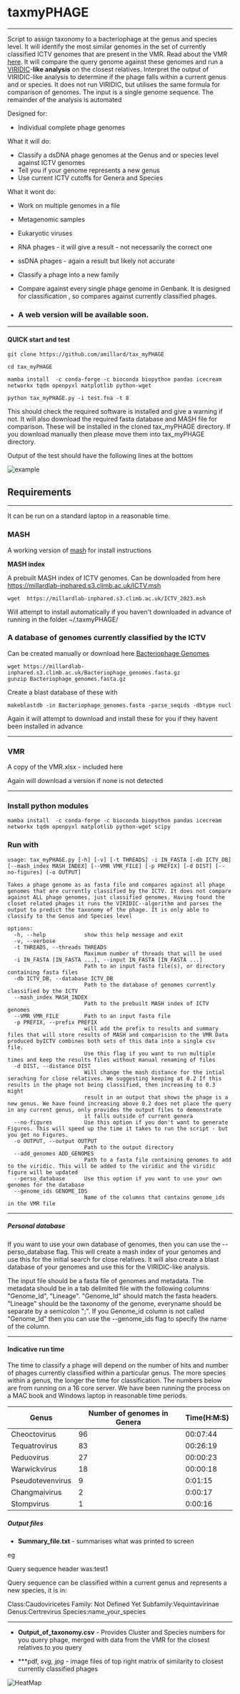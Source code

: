# taxmyPHAGE

----------

Script to assign taxonomy to a bacteriophage at the genus and species level. It will identify the most similar genomes in the set of currently classified ICTV genomes that are present in the VMR. 
Read about the VMR [here](https://ictv.global/vmr). It will compare the query genome against these genomes and run a [VIRIDIC](https://doi.org/10.3390/v12111268)-**like analysis** on the closest relatives. Interpret the output of VIRIDIC-like analysis to determine if the phage falls within a current genus and or species. It does not run VIRIDIC, but utilises the same formula for comparison of genomes.  The input is a single genome sequence. The remainder of the analysis is automated 



Designed for:

- Individual complete phage genomes 

What it will do:

- Classify a dsDNA phage genomes at the Genus and or species level against ICTV genomes 
- Tell you if your genome represents a new genus 
- Use current ICTV cutoffs for Genera and Species 



What it wont do:
 
- Work on multiple  genomes in a file 
- Metagenomic samples 
- Eukaryotic viruses
- RNA phages - it will give a result - not necessarily the correct one 
- ssDNA phages - again a result but likely not accurate 
- Classify a phage into a new family 
- Compare against every single phage genome in Genbank. It is designed for classification , so compares against currently classified phages.


- ### A web version will be available soon. 

------

#### QUICK start and test

```
git clone https://github.com/amillard/tax_myPHAGE

cd tax_myPHAGE

mamba install  -c conda-forge -c bioconda biopython pandas icecream networkx tqdm openpyxl matplotlib python-wget

python tax_myPHAGE.py -i test.fna -t 8 
```

This should check the required software is installed and give a warning if not. It will also download the required fasta database and MASH file for comparison. These will be installed in the cloned tax_myPHAGE directory. If you download manually then please move them into tax_myPHAGE  directory.


Output of the test should have the following lines at the bottom 

![example](/img/example_result1.png)


## Requirements 

----------

It can be run on a standard laptop in a reasonable time. 


### MASH  

A working version of [mash](https://mash.readthedocs.io/en/latest/) for install instructions


**MASH index**

A prebuilt MASH index of ICTV genomes. Can be downloaded from here https://millardlab-inphared.s3.climb.ac.uk/ICTV.msh

```
wget  https://millardlab-inphared.s3.climb.ac.uk/ICTV_2023.msh
```

Will attempt to install automatically if you haven't downloaded in advance of running in the folder ~/.taxmyPHAGE/


### **A database of genomes currently classified by the ICTV**

Can be created manually or download here [Bacteriophage Genomes](https://millardlab-inphared.s3.climb.ac.uk/Bacteriophage_genomes.fasta.gz)

```	
wget https://millardlab-inphared.s3.climb.ac.uk/Bacteriophage_genomes.fasta.gz
gunzip Bacteriophage_genomes.fasta.gz
```

Create a blast database of these with 

```
makeblastdb -in Bacteriophage_genomes.fasta -parse_seqids -dbtype nucl 
```

Again it will attempt to download and install these for you if they havent been installed in advance 

----------

### VMR


A copy of the VMR.xlsx - included here 

Again will download a version if none is not detected 



------

### Install python modules 

```
mamba install  -c conda-forge -c bioconda biopython pandas icecream networkx tqdm openpyxl matplotlib python-wget scipy
```



### Run with 

```
usage: tax_myPHAGE.py [-h] [-v] [-t THREADS] -i IN_FASTA [-db ICTV_DB] [--mash_index MASH_INDEX] [--VMR VMR_FILE] [-p PREFIX] [-d DIST] [--no-figures] [-o OUTPUT]

Takes a phage genome as as fasta file and compares against all phage genomes that are currently classified by the ICTV. It does not compare against ALL phage genomes, just classified genomes. Having found the
closet related phages it runs the VIRIDIC--algorithm and parses the output to predict the taxonomy of the phage. It is only able to classify to the Genus and Species level

options:
  -h, --help            show this help message and exit
  -v, --verbose
  -t THREADS, --threads THREADS
                        Maximum number of threads that will be used
  -i IN_FASTA [IN_FASTA ...], --input IN_FASTA [IN_FASTA ...]
                        Path to an input fasta file(s), or directory containing fasta files
  -db ICTV_DB, --database ICTV_DB
                        Path to the database of genomes currently classified by the ICTV
  --mash_index MASH_INDEX
                        Path to the prebuilt MASH index of ICTV genomes
  --VMR VMR_FILE        Path to an input fasta file
  -p PREFIX, --prefix PREFIX
                        will add the prefix to results and summary files that will store results of MASH and comparision to the VMR Data produced byICTV combines both sets of this data into a single csv file.
                        Use this flag if you want to run multiple times and keep the results files without manual renaming of files
  -d DIST, --distance DIST
                        Will change the mash distance for the intial seraching for close relatives. We suggesting keeping at 0.2 If this results in the phage not being classified, then increasing to 0.3 might
                        result in an output that shows the phage is a new genus. We have found increasing above 0.2 does not place the query in any current genus, only provides the output files to demonstrate
                        it falls outside of current genera
  --no-figures          Use this option if you don't want to generate Figures. This will speed up the time it takes to run the script - but you get no Figures.
  -o OUTPUT, --output OUTPUT
                        Path to the output directory
  --add_genomes ADD_GENOMES
                        Path to a fasta file containing genomes to add to the viridic. This will be added to the viridic and the viridic figure will be updated
  --perso_database      Use this option if you want to use your own genomes for the database
  --genome_ids GENOME_IDS
                        Name of the columns that contains genome_ids in the VMR file
```

----------

##### Personal database

If you want to use your own database of genomes, then you can use the --perso_database flag. This will create a mash index of your genomes and use this for the initial search for close relatives. It will also create a blast database of your genomes and use this for the VIRIDIC-like analysis. 

The input file should be a fasta file of genomes and metadata. The metadata should be in a tab delimited file with the following columns "Genome_Id", "Lineage". "Genome_Id" should match the fasta headers. "Lineage" should be the taxonomy of the genome, everyname should be separate by a semicolon ";". If you Genome_id column is not called "Genome_Id" then you can use the --genome_ids flag to specify the name of the column.  

----------

#### Indicative run time  

The time to classify a phage will depend on the number of hits and number of phages currently classified within a particular genus. The more species within a genus, the longer the time for classification. The numbers below are from running on a 16 core server. We have been running the process on a MAC book and Windows laptop in reasonable time periods. 



| Genus | Number of genomes in Genera|Time(H:M:S)
| ------------- | ------------- |-------
|Cheoctovirus |96|00:07:44
|Tequatrovirus|83|00:26:19|
|Peduovirus |27|00:00:23|
|Warwickvirus|18|00:00:18|
|Pseudotevenvirus|9|0:01:15|
|Changmaivirus|2|0:00:17
|Stompvirus|1|0:00:16






##### Output files 


- **Summary_file.txt** - summarises what was printed to screen 


eg

Query sequence header was:test1 
	
	
Query sequence can be classified within a current genus and represents a new species, it is in:
	
Class:Caudoviricetes	Family: Not Defined Yet	Subfamily:Vequintavirinae	Genus:Certrevirus	Species:name_your_species

---------

- **Output_of_taxonomy.csv** - Provides Cluster and Species numbers for you query phage, merged with data from the VMR for the closest relatives to you query

- ***pdf, *svg, *jpg**  - image files of top right matrix of similarity to closest currently classified phages 



 ![HeatMap](/img/heatmap.jpg)
  
    